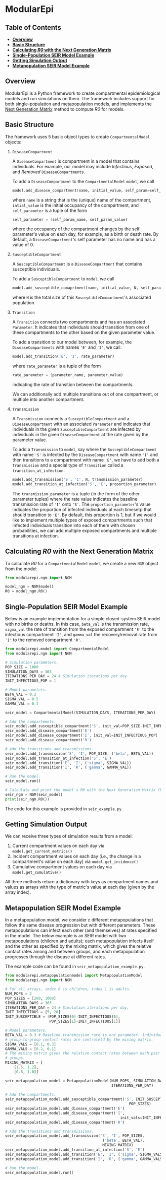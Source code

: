 
# ModularEpi

## **Table of Contents**

 - [**Overview**](#overview)
 - [**Basic Structure**](#basic-structure)
 - [**Calculating _R0_ with the Next Generation Matrix**](#calculating-r0-with-the-next-generation-matrix)
 - [**Single-Population SEIR Model Example**](#single-population-seir-model-example)
 - [**Getting Simulation Output**](#getting-simulation-output)
 - [**Metapopulation SEIR Model Example**](#metapopulation-seir-model-example)

 ## **Overview**

ModularEpi is a Python framework to create compartmental epidemiological models and run simulations on them. The framework includes support for both single-population and metapopulation models, and implements the [Next Generation Matrix](https://www.ncbi.nlm.nih.gov/pmc/articles/PMC2871801/) method to compute *R0* for models.

## **Basic Structure**

The framework uses 5 basic object types to create `CompartmentalModel` objects:
1. `DiseaseCompartment`

    A `DiseaseCompartment` is compartment in a model that contains individuals. For example, our model may include _Infectious_, _Exposed_,  and _Removed_ `DiseaseCompartment`s. 

    To add a `DiseaseCompartment` to the `CompartmentalModel` `model`, we call
    ```py
    model.add_disease_compartment(name, initial_value, self_param=self_parameter)
    ```
    where `name` is a string that is the (unique) name of the compartment, `intial_value` is the initial occupancy of the compartment, and `self_parameter` is a tuple of the form 
    ```python
    self_parameter = (self_param_name, self_param_value)
    ```
    where the occupancy of the compartment changes by the self parameter's value on each day, for example, as a birth or death rate. By default, a `DiseaseCompartment`'s self parameter has no name and has a value of 0.

1. `SusceptibleCompartment`

    A `SusceptibleCompartment` is a `DiseaseCompartment` that contains susceptible individuals.
    
    To add a `SusceptibleCompartment` to `model`, we call
    ```python
    model.add_susceptible_comaprtment(name, initial_value, N, self_param=self_parameter)
    ```
    where `N` is the total size of this `SusceptibleCompartment`'s associated population.


1. `Transition`

    A `Transition` connects two compartments and has an associated `Parameter`. It indicates that individuals should transition from one of these compartments to the other based on the given parameter value.

    To add a transition to our model between, for example, the `DiseaseCompartments` with names `'E'` and `'I'`, we call:
    ```python
    model.add_transition('E', 'I', rate_parameter)
    ```
    where `rate_parameter` is a tuple of the form 
    ```python
    rate_parameter = (parameter_name, parameter_value)
    ```
    indicating the rate of transition between the compartments.

    We can additionally add multiple transitions out of one compartment, or multiple into another compartment.

1. `Transmission`

    A `Transmission` connects a `SusceptibleCompartment` and a `DiseaseCompartment` with an associated `Parameter` and indicates that individuals in the given `SusceptibleCompartment` are infected by individuals in the given `DiseaseCompartment` at the rate given by the parameter value. 
    
    To add a `Transmission` to `model`, say where the `SusceptibleCompartment` with name `'S'` is infected by the `DiseaseCompartment` with name `'I'` and then transitions to a compartment with name `'E'`, we have to add both a `Transmission` and a special type of `Transition` called a `transition_at_infection`:
    ```python
    model.add_transmission('S', 'I', N, transmission_parameter)
    model.add_transition_at_infection('S', 'E', proportion_parameter)
    ```
    The `transmission_parameter` is a tuple (in the form of the other parameter tuples) where the rate value indicates the baseline transmission rate of `'I'` onto `'S'`. The `proportion_parameter`'s value indicates the proportion of infected individuals at each timesetp that should transition to `'E'`. By default, this proportion is 1, but if we would like to implement multiple types of exposed compartments such that infected individuals transition into each of them with chosen probabilities, we can add multiple exposed compartments and multiple transitions at infection.

## **Calculating _R0_ with the Next Generation Matrix**

To calculate _R0_ for a `CompartmentalModel` `model`, we create a new `NGM` object from the model:

```python
from modularepi.ngm import NGM

model_ngm = NGM(model)
R0 = model_ngm.R0()
```

## **Single-Population SEIR Model Example**

Below is an example implementation for a simple closed-system SEIR model with no births or deaths. In this case, `beta_val` is the transmission rate, `sigma_val` the rate of transition from the exposed compartment `'E'` to the infectious compartment `'I'`, and `gamma_val` the recovery/removal rate from `'I'` to the removed compartment `'R'`. 

```python
from modularepi.model import CompartmentalModel
from modularepi.ngm import NGM

# Simulation parameters.
POP_SIZE = 1000
SIMULATION_DAYS = 365
ITERATIONS_PER_DAY = 24 # Simulation iterations per day.
INIT_INFECTIOUS_POP = 1

# Model parameters.
BETA_VAL = 0.3
SIGMA_VAL = 0.5
GAMMA_VAL = 0.1

seir_model = CompartmentalModel(SIMULATION_DAYS, ITERATIONS_PER_DAY)

# Add the compartments.
seir_model.add_susceptible_compartment('S', init_val=POP_SIZE-INIT_INFECTIOUS_POP, N=POP_SIZE)
seir_model.add_disease_compartment('E')
seir_model.add_disease_compartment('I', init_val=INIT_INFECTIOUS_POP)
seir_model.add_disease_compartment('R')

# Add the transitions and transmissions.
seir_model.add_transmission('S', 'I', POP_SIZE, ('beta', BETA_VAL))
seir_model.add_transition_at_infection('S', 'E')
seir_model.add_transition('E', 'I', ('sigma', SIGMA_VAL))
seir_model.add_transition('I', 'R', ('gamma', GAMMA_VAL))

# Run the model.
seir_model.run()

# Calculate and print the model's R0 with the Next Generation Matrix (NGM).
seir_ngm = NGM(seir_model)
print(seir_ngm.R0())
```

The code for this example is provided in ```seir_example.py```.

## **Getting Simulation Output**

We can receive three types of simulation results from a model:

1. Current compartment values on each day via ```model.get_current_metrics()```
1. Incident compartment values on each day (i.e., the change in a compartment's value on each day) via ```model.get_incidence()```
1. Cumulative compartment values on each day via ```model.get_cumulative()```

All three methods return a dictionary with keys as compartment names and values as arrays with the type of metric's value at each day (given by the array index).

##  **Metapopulation SEIR Model Example**

In a metapopulation model, we consider _c_ different metapopulations that follow the same disease progression but with different parameters. These metapopulations can infect each other (and themselves) at rates specified in the model. The below example is an SEIR model with two metapopulations (children and adults); each metapopulation infects itself and the other as specified by the mixing matrix, which gives the relative contact rates among and between groups, and each metapopulation progresses through the disease at different rates.

The example code can be found in `seir_metapopulation_example.py`.

```python
from modularepi.metapopulationmodel import MetapopulationModel
from modularepi.ngm import NGM

# For all arrays, index 0 is children, index 1 is adults.
NUM_POPS = 2
POP_SIZES = [200, 1000]
SIMULATION_DAYS = 365
ITERATIONS_PER_DAY = 24 # Simulation iterations per day.
INIT_INFECTIOUS = [5, 20]
INIT_SUSCEPTIBLE = [POP_SIZES[0]-INIT_INFECTIOUS[0],
                    POP_SIZES[1]-INIT_INFECTIOUS[1]]

# Model parameters.
BETA_VAL = 0.3 # Baseline transmission rate is one parameter. Individual
# group-to-group contact rates are controleld by the mixing matrix.
SIGMA_VALS = [0.1, 0.3]
GAMMA_VALS = [0.2, 0.1]
# The mixing matrix gives the relative contact rates between each pair of
# groups.
MIXING_MATRIX = [
    [1.5, 1.2],
    [0.6, 1.0]]

seir_metapopulation_model = MetapopulationModel(NUM_POPS, SIMULATION_DAYS,
                                                ITERATIONS_PER_DAY)
                            
# Add the compartments.
seir_metapopulation_model.add_susceptible_compartment('S', INIT_SUSCEPTIBLE,
                                                        POP_SIZES)
seir_metapopulation_model.add_disease_compartment('E')
seir_metapopulation_model.add_disease_compartment('I',
                                                    init_vals=INIT_INFECTIOUS)
seir_metapopulation_model.add_disease_compartment('R')

# Add the transitions and transmissions.
seir_metapopulation_model.add_transmission('S', 'I', POP_SIZES, 
                                            ('beta', BETA_VAL),
                                            MIXING_MATRIX)
seir_metapopulation_model.add_transition_at_infection('S', 'E')
seir_metapopulation_model.add_transition('E', 'I', ('sigma', SIGMA_VALS))
seir_metapopulation_model.add_transition('I', 'R', ('gamma', GAMMA_VALS))

# Run the model.
seir_metapopulation_model.run()
```